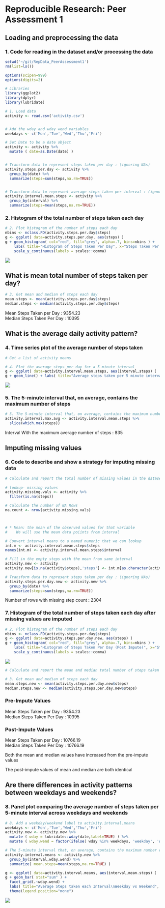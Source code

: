 # Reproducible Research: Peer Assessment 1



## Loading and preprocessing the data

### 1. Code for reading in the dataset and/or processing the data


```r
setwd('~/git/RepData_PeerAssessment1')
rm(list=ls())

options(scipen=999)
options(digits=2)

# Libraries
library(ggplot2)
library(dplyr)
library(lubridate)

# 1. Load data
activity <- read.csv('activity.csv')


# Add the wday and wday wend variables
weekdays <- c('Mon','Tue','Wed','Thu','Fri')

# Set Date to be a date object
activity <- activity %>%
  mutate ( date=as.Date(date) )


# Transform data to represent steps taken per day : (ignoring NAs)
activity.steps.per.day <- activity %>%
  group_by(date) %>%
  summarize(steps=sum(steps,na.rm=TRUE))


# Transform data to represent average steps taken per interval : (ignoring NAs)
activity.interval.mean.steps <- activity %>%
  group_by(interval) %>%
  summarize(steps=mean(steps,na.rm=TRUE))
```

### 2. Histogram of the total number of steps taken each day



```r
# 2. Plot histogram of the number of steps each day
nbins <- nclass.FD(activity.steps.per.day$steps)
g <- ggplot( data=activity.steps.per.day, aes(steps) )
g + geom_histogram( col="red", fill="grey", alpha=.7, bins=nbins ) +
    labs( title="Histogram of Steps Taken Per Day", x="Steps Taken Per Day", y="Count of Days") +
    scale_y_continuous(labels = scales::comma)
```

![](PA1_template_files/figure-html/unnamed-chunk-2-1.png)<!-- -->
  


## What is mean total number of steps taken per day?



```r
# 3. Get mean and median of steps each day
mean.steps <- mean(activity.steps.per.day$steps)
median.steps <- median(activity.steps.per.day$steps)
```

Mean Steps Taken per Day : 9354.23  
Median Steps Taken Per Day : 10395  


## What is the average daily activity pattern?

### 4. Time series plot of the average number of steps taken


```r
# Get a list of activity means

# 4. Plot the average steps per day for a 5 minute interval
g <- ggplot( data=activity.interval.mean.steps, aes(interval,steps) )
g + geom_line() + labs( title="Average steps taken per 5 minute interval", x="Interval", y="Average Steps" )
```

![](PA1_template_files/figure-html/unnamed-chunk-4-1.png)<!-- -->
  
  
### 5. The 5-minute interval that, on average, contains the maximum number of steps

```r
# 5. The 5-minute interval that, on average, contains the maximum number of steps
activity.interval.max.avg <- activity.interval.mean.steps %>%
  slice(which.max(steps))
```
Interval With the maximum average number of steps : 835



## Imputing missing values


### 6. Code to describe and show a strategy for imputing missing data


```r
# Calculate and report the total number of missing values in the dataset (i.e. the total number of rows with 
                                                                        
# lookup- missing values
activity.missing.vals <- activity %>%
  filter(is.na(steps))

# Calculate the number of NA Rows
na.count <- nrow(activity.missing.vals)



# * Mean: the mean of the observed values for that variable
#    We will use the mean data poiints from interval

# Convert interval means to a named numeric that we can lookup
int.m <- activity.interval.mean.steps$steps
names(int.m) <- activity.interval.mean.steps$interval

# Fill in the empty steps with the mean from same interval
activity.new <- activity
activity.new[is.na(activity$steps),'steps'] <- int.m[as.character(activity[is.na(activity$steps),'interval'])] 

# Transform data to represent steps taken per day : (ignoring NAs)
activity.steps.per.day.new <- activity.new %>%
  group_by(date) %>%
  summarize(steps=sum(steps,na.rm=TRUE))
```
Number of rows with missing step count : 2304

### 7. Histogram of the total number of steps taken each day after missing values are imputed


```r
# 2. Plot histogram of the number of steps each day
nbins <- nclass.FD(activity.steps.per.day$steps)
g <- ggplot( data=activity.steps.per.day.new, aes(steps) )
g + geom_histogram( col="red", fill="grey", alpha=.7, bins=nbins ) +
    labs( title="Histogram of Steps Taken Per Day (Post Impute)", x="Steps Taken Per Day", y="Count of Days") +
    scale_y_continuous(labels = scales::comma)
```

![](PA1_template_files/figure-html/unnamed-chunk-7-1.png)<!-- -->


```r
# Calculate and report the mean and median total number of steps taken per day.

# 3. Get mean and median of steps each day
mean.steps.new <- mean(activity.steps.per.day.new$steps)
median.steps.new <- median(activity.steps.per.day.new$steps)
```


### Pre-Impute Values
Mean Steps Taken per Day : 9354.23  
Median Steps Taken Per Day : 10395  

### Post-Impute Values
Mean Steps Taken per Day : 10766.19  
Median Steps Taken Per Day : 10766.19  


<!-- Do these values differ from the estimates from the first part of the assignment? -->
Both the mean and median values have increased from the pre-impute values  

<!-- What is the impact of imputing missing data on the estimates of the total daily number of steps? -->
The post-impute values of mean and median are both identical  






## Are there differences in activity patterns between weekdays and weekends?


### 8. Panel plot comparing the average number of steps taken per 5-minute interval across weekdays and weekends


```r
# 8. Add a weekday/weekend label to activity.interval.means
weekdays <- c('Mon','Tue','Wed','Thu','Fri')
activity.new <- activity.new %>%
  mutate ( wday = lubridate::wday(date,label=TRUE) ) %>%
  mutate ( wday.wend = factor(ifelse( wday %in% weekdays, 'weekday', 'weekend' )) )

# The 5-minute interval that, on average, contains the maximum number of steps
activity.interval.means <- activity.new %>%
  group_by(interval,wday.wend) %>%
  summarize( mean.steps=mean(steps,na.rm=TRUE) )

g <- ggplot( data=activity.interval.means, aes(interval,mean.steps) )
g + geom_bar( stat="sum" ) + 
  facet_grid(.~wday.wend) +
  labs( title="Average Steps taken each Interval\nWeekday vs Weekend", x="Interval", y="Steps" ) +
  theme(legend.position="none")
```

![](PA1_template_files/figure-html/unnamed-chunk-9-1.png)<!-- -->
